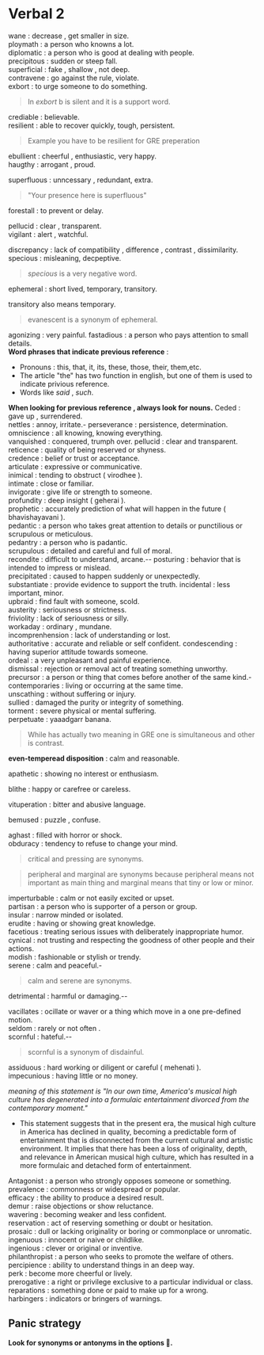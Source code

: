 # Verbal 2

wane : decrease , get smaller in size.  
ploymath : a person who knowns a lot.  
diplomatic : a person who is good at dealing with people.  
precipitous : sudden or steep fall.  
superficial : fake , shallow , not deep.  
contravene : go against the rule, violate.  
exbort : to urge someone to do something.

> In _exbort_ b is silent and it is a support word.

crediable : believable.  
resilient : able to recover quickly, tough, persistent.

> Example you have to be resilient for GRE preperation

ebullient : cheerful , enthusiastic, very happy.  
haugthy : arrogant , proud.

superfluous : unncessary , redundant, extra.

> "Your presence here is superfluous"

forestall : to prevent or delay.

pellucid : clear , transparent.  
vigilant : alert , watchful.

discrepancy : lack of compatibility , difference , contrast , dissimilarity.  
specious : misleaning, decpeptive.

> _specious_ is a very negative word.

ephemeral : short lived, temporary, transitory.

transitory also means temporary.

> evanescent is a synonym of ephemeral.

agonizing : very painful.
fastadious : a person who pays attention to small details.  
**Word phrases that indicate previous reference** :

- Pronouns : this, that, it, its, these, those, their, them,etc.
- The article "the" has two function in english, but one of them is used to indicate privious reference.
- Words like _said_ , _such_.

**When looking for previous reference , always look for nouns.**
Ceded : gave up , surrendered.  
nettles : annoy, irritate.-
perseverance : persistence, determination.  
omniscience : all knowing, knowing everything.  
vanquished : conquered, trumph over.
pellucid : clear and transparent.  
reticence : quality of being reserved or shyness.  
credence : belief or trust or acceptance.  
articulate : expressive or communicative.  
inimical : tending to obstruct ( virodhee ).  
intimate : close or familiar.  
invigorate : give life or strength to someone.  
profundity : deep insight ( geherai ).  
prophetic : accurately prediction of what will happen in the future ( bhavishayavani ).  
pedantic : a person who takes great attention to details or punctilious or scrupulous or meticulous.  
pedantry : a person who is padantic.  
scrupulous : detailed and careful and full of moral.  
recondite : difficult to understand, arcane.--
posturing : behavior that is intended to impress or mislead.  
precipitated : caused to happen suddenly or unexpectedly.  
substantiate : provide evidence to support the truth.
incidental : less important, minor.  
upbraid : find fault with someone, scold.  
austerity : seriousness or strictness.  
friviolity : lack of seriousness or silly.  
workaday : ordinary , mundane.  
incomprenhension : lack of understanding or lost.  
authoritative : accurate and reliable or self confident.
condescending : having superior attitude towards someone.  
ordeal : a very unpleasant and painful experience.  
dismissal : rejection or removal act of treating something unworthy.  
precursor : a person or thing that comes before another of the same kind.-
contemporaries : living or occurring at the same time.  
unscathing : without suffering or injury.  
sullied : damaged the purity or integrity of something.  
torment : severe physical or mental suffering.  
perpetuate : yaaadgarr banana.

> While has actually two meaning in GRE one is simultaneous and other is contrast.

**even-temperead disposition** : calm and reasonable.

apathetic : showing no interest or enthusiasm.

blithe : happy or carefree or careless.

vituperation : bitter and abusive language.

bemused : puzzle , confuse.

aghast : filled with horror or shock.  
obduracy : tendency to refuse to change your mind.

> critical and pressing are synonyms.

> peripheral and marginal are synonyms because peripheral means not important as main thing and marginal means that tiny or low or minor.

imperturbable : calm or not easily excited or upset.  
partisan : a person who is supporter of a person or group.  
insular : narrow minded or isolated.  
erudite : having or showing great knowledge.  
facetious : treating serious issues with deliberately inappropriate humor.  
cynical : not trusting and respecting the goodness of other people and their actions.  
modish : fashionable or stylish or trendy.  
serene : calm and peaceful.-

> calm and serene are synonyms.

detrimental : harmful or damaging.--

vacillates : ocillate or waver or a thing which move in a one pre-defined motion.  
seldom : rarely or not often .  
scornful : hateful.--

> scornful is a synonym of disdainful.

assiduous : hard working or diligent or careful ( mehenati ).  
impecunious : having little or no money.

_meaning of this statement is "In our own time, America's musical high culture has degenerated into a formulaic entertainment divorced from the contemporary moment."_

- This statement suggests that in the present era, the musical high culture in America has declined in quality, becoming a predictable form of entertainment that is disconnected from the current cultural and artistic environment. It implies that there has been a loss of originality, depth, and relevance in American musical high culture, which has resulted in a more formulaic and detached form of entertainment.

Antagonist : a person who strongly opposes someone or something.  
prevalence : commonness or widespread or popular.  
efficacy : the ability to produce a desired result.  
demur : raise objections or show reluctance.  
wavering : becoming weaker and less confident.  
reservation : act of reserving something or doubt or hesitation.  
prosaic : dull or lacking originality or boring or commonplace or unromatic.  
ingenuous : innocent or naive or childlike.  
ingenious : clever or original or inventive.  
philanthropist : a person who seeks to promote the welfare of others.  
percipience : ability to understand things in an deep way.  
perk : become more cheerful or lively.  
prerogative : a right or privilege exclusive to a particular individual or class.  
reparations : something done or paid to make up for a wrong.  
harbingers : indicators or bringers of warnings.

## Panic strategy

**Look for synonyms or antonyms in the options 🤣.**
